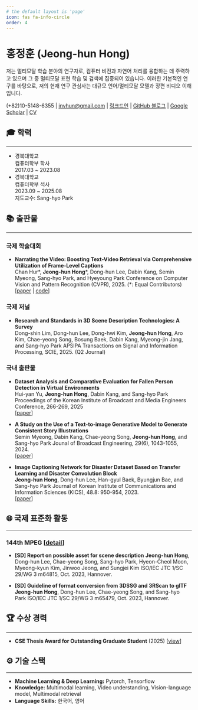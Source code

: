 ```yaml
---
# the default layout is 'page'
icon: fas fa-info-circle
order: 4
---
```


# 홍정훈 (Jeong-hun Hong)

저는 멀티모달 학습 분야의 연구자로, 컴퓨터 비전과 자연어 처리를 융합하는 데 주력하고 있으며 그 중 멀티모달 표현 학습 및 검색에 집중되어 있습니다. 이러한 기본적인 연구를 바탕으로, 저의 현재 연구 관심사는 대규모 언어/멀티모달 모델과 장편 비디오 이해입니다.

(+82)10-5148-6355 | invhun@gmail.com | [링크드인](https://www.linkedin.com/in/invhun/) | [GitHub 블로그](https://invhun.github.io/ko/about/) | [Google Scholar](https://scholar.google.com/citations?user=sPIUOpIAAAAJ&hl=ko) | [CV](https://1drv.ms/b/c/af5642aec05791fb/IQRucs-Mh7TeRadatkTbQUwgAWcZGxBiG4M4P5JRiQowpf8)

## 🎓 학력
* * *
- 경북대학교<br>
  컴퓨터학부 학사<br>
  2017.03 ~ 2023.08
- 경북대학교<br>
  컴퓨터학부 석사<br>
  2023.09 ~ 2025.08  
  지도교수: Sang-hyo Park


## 📚 출판물
* * *
### 국제 학술대회
- **Narrating the Video: Boosting Text-Video Retrieval via Comprehensive Utilization of Frame-Level Captions**   
  Chan Hur*, **Jeong-hun Hong***, Dong-hun Lee, Dabin Kang, Semin Myeong, Sang-hyo Park, and Hyeyoung Park
  Conference on Computer Vision and Pattern Recognition (CVPR), 2025. (*: Equal Contributors)   
  [[paper](https://arxiv.org/abs/2503.05186) | [code](https://github.com/invhun/NarVid)]

### 국제 저널
- **Research and Standards in 3D Scene Description Technologies: A Survey**   
  Dong-shin Lim, Dong-hun Lee, Dong-hwi Kim, **Jeong-hun Hong**, Aro Kim, Chae-yeong Song, Bosung Baek, Dabin Kang, Myeong-jin Jang, and Sang-hyo Park
  APSIPA Transactions on Signal and Information Processing, SCIE, 2025. (Q2 Journal)

### 국내 출판물
- **Dataset Analysis and Comparative Evaluation for Fallen Person Detection in Virtual Environments**   
  Hui-yan Yu, **Jeong-hun Hong**, Dabin Kang, and Sang-hyo Park
  Proceedings of the Korean Institute of Broadcast and Media Engineers Conference, 266-269, 2025   
  [[paper](https://www.dbpia.co.kr/Journal/articleDetail?nodeId=NODE12288126)]

- **A Study on the Use of a Text-to-image Generative Model to Generate Consistent Story Illustrations**   
  Semin Myeong, Dabin Kang, Chae-yeong Song, **Jeong-hun Hong**, and Sang-hyo Park
  Jounal of Broadcast Engineering, 29(6), 1043-1055, 2024.   
  [[paper](https://ksbe-jbe.org/_PR/view/?aidx=42929&bidx=3885)]

- **Image Captioning Network for Disaster Dataset Based on Transfer Learning and Disaster Convolution Block**   
  **Jeong-hun Hong**, Dong-hun Lee, Han-gyul Baek, Byungjun Bae, and Sang-hyo Park
  Journal of Korean Institute of Communications and Information Sciences (KICS), 48.8: 950-954, 2023.   
  [[paper](https://www.dbpia.co.kr/Journal/articleDetail?nodeId=NODE11493461)]

## 🌐 국제 표준화 활동
* * *
### 144th MPEG [[detail](https://www.mpeg.org/meetings/mpeg-144/)]
- **[SD] Report on possible asset for scene description**
  **Jeong-hun Hong**, Dong-hun Lee, Chae-yeong Song, Sang-hyo Park, Hyeon-Cheol Moon, Myeong-kyun Kim, Jinwoo Jeong, and Sungjei Kim
  ISO/IEC JTC 1/SC 29/WG 3 m64815, Oct. 2023, Hannover.

- **[SD] Guideline of format conversion from 3DSSG and 3RScan to glTF**
  **Jeong-hun Hong**, Dong-hun Lee, Chae-yeong Song, and Sang-hyo Park
  ISO/IEC JTC 1/SC 29/WG 3 m65479, Oct. 2023, Hannover.

## 🏆 수상 경력
* * *
- **CSE Thesis Award for Outstanding Graduate Student** (2025)
  [[view](https://1drv.ms/i/c/af5642aec05791fb/IQRJyzBpHGWJT5tDmlQPl65TAanNT0tp8HnFofkIjCAdp_Y)]

## ⚙️ 기술 스택
* * *
- **Machine Learning & Deep Learning:** Pytorch, Tensorflow
- **Knowledge:** Multimodal learning, Video understanding, Vision-language model, Multimodal retrieval
- **Language Skills:** 한국어, 영어